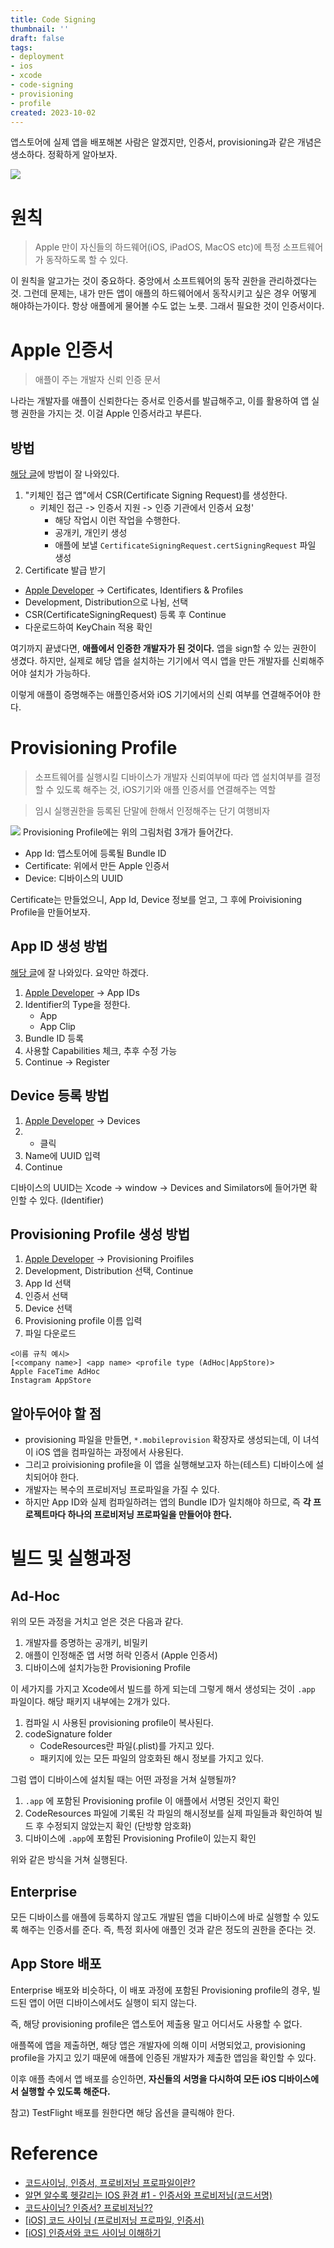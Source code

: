 ```yaml
---
title: Code Signing
thumbnail: ''
draft: false
tags:
- deployment
- ios
- xcode
- code-signing
- provisioning
- profile
created: 2023-10-02
---
```


앱스토어에 실제 앱을 배포해본 사람은 알겠지만, 인증서, provisioning과 같은 개념은 생소하다. 정확하게 알아보자.

![](Pasted%20image%2020231002134139.png)

# 원칙

 > 
 > Apple 만이 자신들의 하드웨어(iOS, iPadOS, MacOS etc)에 특정 소프트웨어가 동작하도록 할 수 있다.

이 원칙을 알고가는 것이 중요하다. 중앙에서 소프트웨어의 동작 권한을 관리하겠다는 것. 그런데 문제는, 내가 만든 앱이 애플의 하드웨어에서 동작시키고 싶은 경우 어떻게 해야하는가이다. 항상 애플에게 물어볼 수도 없는 노릇. 그래서 필요한 것이 인증서이다.

# Apple 인증서

 > 
 > 애플이 주는 개발자 신뢰 인증 문서

나라는 개발자를 애플이 신뢰한다는 증서로 인증서를 발급해주고, 이를 활용하여 앱 실행 권한을 가지는 것. 이걸 Apple 인증서라고 부른다.

## 방법

[해당 글](https://medium.com/jinshine-%EA%B8%B0%EC%88%A0-%EB%B8%94%EB%A1%9C%EA%B7%B8/%EC%BD%94%EB%93%9C%EC%82%AC%EC%9D%B4%EB%8B%9D-%EC%9D%B8%EC%A6%9D%EC%84%9C-%ED%94%84%EB%A1%9C%EB%B9%84%EC%A0%80%EB%8B%9D-%ED%94%84%EB%A1%9C%ED%8C%8C%EC%9D%BC%EC%9D%B4%EB%9E%80-2bd2c652d00f)에 방법이 잘 나와있다.

1. "키체인 접근 앱"에서 CSR(Certificate Signing Request)를 생성한다.
   * 키체인 접근 -> 인증서 지원 -> 인증 기관에서 인증서 요청'
     * 해당 작업시 이런 작업을 수행한다.
     * 공개키, 개인키 생성
     * 애플에 보낼 `CertificateSigningRequest.certSigningRequest` 파일 생성
1. Certificate 발급 받기

* [Apple Developer](https://developer.apple.com) -> Certificates, Identifiers & Profiles
* Development, Distribution으로 나뉨, 선택
* CSR(CertificateSigningRequest) 등록 후 Continue
* 다운로드하여 KeyChain 적용 확인

여기까지 끝냈다면, **애플에서 인증한 개발자가 된 것이다.** 앱을 sign할 수 있는 권한이 생겼다. 하지만, 실제로 헤당 앱을 설치하는 기기에서 역시 앱을 만든 개발자를 신뢰해주어야 설치가 가능하다.

이렇게 애플이 증명해주는 애플인증서와 iOS 기기에서의 신뢰 여부를 연결해주어야 한다.

# Provisioning Profile

 > 
 > 소프트웨어를 실행시킬 디바이스가 개발자 신뢰여부에 따라 앱 설치여부를 결정할 수 있도록 해주는 것, iOS기기와 애플 인증서를 연결해주는 역할

 > 
 > 임시 실행권한을 등록된 단말에 한해서 인정해주는 단기 여행비자

![](Pasted%20image%2020231002134216.png)
Provisioning Profile에는 위의 그림처럼 3개가 들어간다.

* App Id: 앱스토어에 등록될 Bundle ID
* Certificate: 위에서 만든 Apple 인증서
* Device: 디바이스의 UUID

Certificate는 만들었으니, App Id, Device 정보를 얻고, 그 후에 Proivisioning Profile을 만들어보자.

## App ID 생성 방법

[해당 글](https://medium.com/jinshine-%EA%B8%B0%EC%88%A0-%EB%B8%94%EB%A1%9C%EA%B7%B8/%EC%BD%94%EB%93%9C%EC%82%AC%EC%9D%B4%EB%8B%9D-%EC%9D%B8%EC%A6%9D%EC%84%9C-%ED%94%84%EB%A1%9C%EB%B9%84%EC%A0%80%EB%8B%9D-%ED%94%84%EB%A1%9C%ED%8C%8C%EC%9D%BC%EC%9D%B4%EB%9E%80-2bd2c652d00f)에 잘 나와있다. 요약만 하겠다.

1. [Apple Developer](https://developer.apple.com) -> App IDs
1. Identifier의 Type을 정한다.
   * App
   * App Clip
1. Bundle ID 등록
1. 사용할 Capabilities 체크, 추후 수정 가능
1. Continue -> Register

## Device 등록 방법

1. [Apple Developer](https://developer.apple.com) -> Devices
1. 
   * 클릭
1. Name에 UUID 입력
1. Continue

디바이스의 UUID는 Xcode -> window -> Devices and Similators에 들어가면 확인할 수 있다. (Identifier)

## Provisioning Profile 생성 방법

1. [Apple Developer](https://developer.apple.com) -> Provisioning Proifiles
1. Development, Distribution 선택, Continue
1. App Id 선택
1. 인증서 선택
1. Device 선택
1. Provisioning profile 이름 입력
1. 파일 다운로드

````
<이름 규칙 예시>
[<company name>] <app name> <profile type (AdHoc|AppStore)>
Apple FaceTime AdHoc
Instagram AppStore
````

## 알아두어야 할 점

* provisioning 파일을 만들면, `*.mobileprovision` 확장자로 생성되는데, 이 녀석이 iOS 앱을 컴파일하는 과정에서 사용된다.
* 그리고 proivisioning profile을 이 앱을 실행해보고자 하는(테스트) 디바이스에 설치되어야 한다.
* 개발자는 복수의 프로비저닝 프로파일을 가질 수 있다.
* 하지만 App ID와 실제 컴파일하려는 앱의 Bundle ID가 일치해야 하므로, 즉 **각 프로젝트마다 하나의 프로비저닝 프로파일을 만들어야 한다.**

# 빌드 및 실행과정

## Ad-Hoc

위의 모든 과정을 거치고 얻은 것은 다음과 같다.

1. 개발자를 증명하는 공개키, 비밀키
1. 애플이 인정해준 앱 서명 허락 인증서 (Apple 인증서)
1. 디바이스에 설치가능한 Provisioning Profile

이 세가지를 가지고 Xcode에서 빌드를 하게 되는데 그렇게 해서 생성되는 것이 `.app` 파일이다. 해당 패키지 내부에는 2개가 있다.

1. 컴파일 시 사용된 provisioning profile이 복사된다.
1. codeSignature folder
   * CodeResources란 파일(.plist)를 가지고 있다.
   * 패키지에 있는 모든 파일의 암호화된 해시 정보를 가지고 있다.

그럼 앱이 디바이스에 설치될 때는 어떤 과정을 거쳐 실행될까?

1. `.app` 에 포함된 Provisioning profile 이 애플에서 서명된 것인지 확인
1. CodeResources 파일에 기록된 각 파일의 해시정보를 실제 파일들과 확인하여 빌드 후 수정되지 않았는지 확인 (단방향 암호화)
1. 디바이스에 `.app`에 포함된 Provisioning Profile이 있는지 확인

위와 같은 방식을 거쳐 실행된다.

## Enterprise

모든 디바이스를 애플에 등록하지 않고도 개발된 앱을 디바이스에 바로 실행할 수 있도록 해주는 인증서를 준다. 즉, 특정 회사에 애플인 것과 같은 정도의 권한을 준다는 것.

## App Store 배포

Enterprise 배포와 비슷하다, 이 배포 과정에 포함된 Provisioning profile의 경우, 빌드된 앱이 어떤 디바이스에서도 실행이 되지 않는다.

즉, 해당 provisioning profile은 앱스토어 제출용 말고 어디서도 사용할 수 없다.

애플쪽에 앱을 제출하면, 해당 앱은 개발자에 의해 이미 서명되었고, provisioning profile을 가지고 있기 때문에 애플에 인증된 개발자가 제출한 앱임을 확인할 수 있다.

이후 애플 측에서 앱 배포를 승인하면, **자신들의 서명을 다시하여 모든 iOS 디바이스에서 실행할 수 있도록 해준다.**

참고) TestFlight 배포를 원한다면 해당 옵션을 클릭해야 한다.

# Reference

* [코드사이닝, 인증서, 프로비저닝 프로파일이란?](https://medium.com/jinshine-%EA%B8%B0%EC%88%A0-%EB%B8%94%EB%A1%9C%EA%B7%B8/%EC%BD%94%EB%93%9C%EC%82%AC%EC%9D%B4%EB%8B%9D-%EC%9D%B8%EC%A6%9D%EC%84%9C-%ED%94%84%EB%A1%9C%EB%B9%84%EC%A0%80%EB%8B%9D-%ED%94%84%EB%A1%9C%ED%8C%8C%EC%9D%BC%EC%9D%B4%EB%9E%80-2bd2c652d00f)
* [알면 알수록 헷갈리는 IOS 환경 #1 - 인증서와 프로비저닝(코드서명)](https://www.blueswt.com/123)
* [코드사이닝? 인증서? 프로비저닝??](https://zeddios.tistory.com/392)
* [\[iOS\] 코드 사이닝 (프로비저닝 프로파일, 인증서)](https://beankhan.tistory.com/115)
* [\[iOS\] 인증서와 코드 사이닝 이해하기](http://la-stranger.blogspot.com/2014/04/ios.html?m=1)
